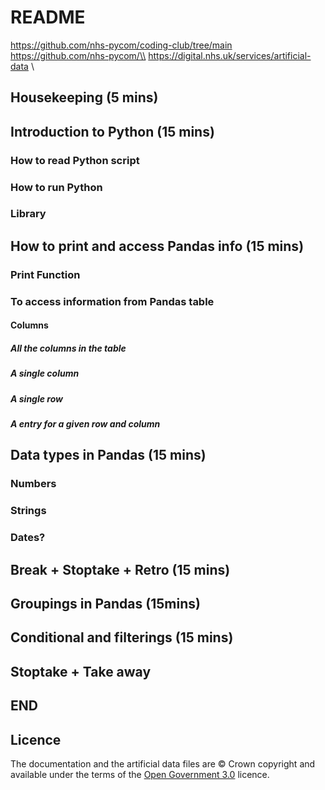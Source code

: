 # README

https://github.com/nhs-pycom/coding-club/tree/main
https://github.com/nhs-pycom/\\
https://digital.nhs.uk/services/artificial-data \\

## Housekeeping (5 mins)

## Introduction to Python (15 mins)

### How to read Python script

### How to run Python

### Library

## How to print and access Pandas info (15 mins)

### Print Function

### To access information from Pandas table

#### Columns

##### All the columns in the table

##### A single column

##### A single row

##### A entry for a given row and column

## Data types in Pandas (15 mins)

### Numbers

### Strings

### Dates?

## Break + Stoptake + Retro (15 mins)

## Groupings in Pandas (15mins)

## Conditional and filterings (15 mins)

## Stoptake + Take away

## END

## Licence
The documentation and the artificial data files are © Crown copyright and available under the terms of the [Open Government 3.0](https://www.nationalarchives.gov.uk/doc/open-government-licence/version/3/) licence.

